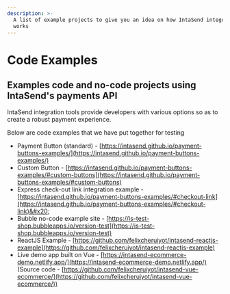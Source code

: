 ```yaml
---
description: >-
  A list of example projects to give you an idea on how IntaSend integration
  works
---
```


# Code Examples

## Examples code and no-code projects using IntaSend's payments API

IntaSend integration tools provide developers with various options so as to create a robust payment experience.

Below are code examples that we have put together for testing

* Payment Button (standard) - [https://intasend.github.io/payment-buttons-examples/](https://intasend.github.io/payment-buttons-examples/)
* Custom Button - [https://intasend.github.io/payment-buttons-examples/#custom-buttons](https://intasend.github.io/payment-buttons-examples/#custom-buttons)
* Express check-out link integration example - [https://intasend.github.io/payment-buttons-examples/#checkout-link](https://intasend.github.io/payment-buttons-examples/#checkout-link)&#x20;
* Bubble no-code example site - [https://is-test-shop.bubbleapps.io/version-test](https://is-test-shop.bubbleapps.io/version-test)
* ReactJS Example - [https://github.com/felixcheruiyot/intasend-reactjs-example](https://github.com/felixcheruiyot/intasend-reactjs-example)
* Live demo app built on Vue - [https://intasend-ecommerce-demo.netlify.app/](https://intasend-ecommerce-demo.netlify.app/)  (Source code - [https://github.com/felixcheruiyot/intasend-vue-ecommerce/](https://github.com/felixcheruiyot/intasend-vue-ecommerce/))

